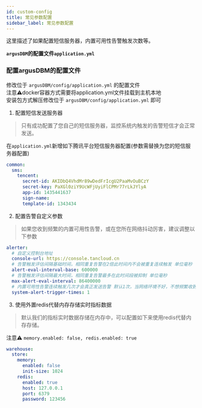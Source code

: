 ```yaml
---
id: custom-config  
title: 常见参数配置           
sidebar_label: 常见参数配置      
---
```


这里描述了如果配置短信服务器，内置可用性告警触发次数等。

**`argusDBM`的配置文件`application.yml`**     

### 配置argusDBM的配置文件    
   修改位于 `argusDBM/config/application.yml` 的配置文件    
   注意⚠️docker容器方式需要将application.yml文件挂载到主机本地   
   安装包方式解压修改位于 `argusDBM/config/application.yml` 即可     

1. 配置短信发送服务器

> 只有成功配置了您自己的短信服务器，监控系统内触发的告警短信才会正常发送。  

在`application.yml`新增如下腾讯平台短信服务器配置(参数需替换为您的短信服务器配置)  
```yaml
common:
  sms:
    tencent:
      secret-id: AKIDbQ4VhdMr89wDedFrIcgU2PaaMvOuBCzY
      secret-key: PaXGl0ziY9UcWFjUyiFlCPMr77rLkJYlyA
      app-id: 1435441637
      sign-name:  
      template-id: 1343434
```

2. 配置告警自定义参数  

> 如果您收到频繁的内置可用性告警，或在您所在网络抖动厉害，建议调整以下参数 

```yaml
alerter:
  # 自定义控制台地址
  console-url: https://console.tancloud.cn
  # 告警触发评估间隔基础时间，相同重复告警在2倍此时间内不会被重复连续触发 单位毫秒
  alert-eval-interval-base: 600000
  # 告警触发评估间隔最大时间，相同重复告警最多在此时间段被抑制 单位毫秒
  max-alert-eval-interval: 86400000
  # 内置可用性告警连续触发几次才会真正发送告警 默认1次，当网络环境不好，不想频繁收到可用性告警时，可将此值调大(3)  
  system-alert-trigger-times: 1
```

3. 使用外置redis代替内存存储实时指标数据  

> 默认我们的指标实时数据存储在内存中，可以配置如下来使用redis代替内存存储。 

注意⚠️ `memory.enabled: false, redis.enabled: true` 
```yaml
warehouse:
  store:
    memory:
      enabled: false
      init-size: 1024
    redis:
      enabled: true
      host: 127.0.0.1
      port: 6379
      password: 123456
```
